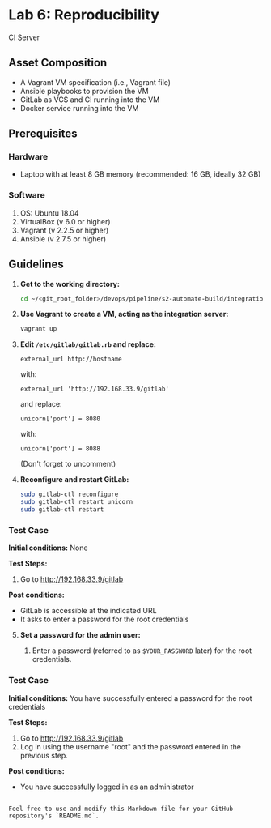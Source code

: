 # Lab 6: Reproducibility
CI Server
  
## Asset Composition
- A Vagrant VM specification (i.e., Vagrant file)
- Ansible playbooks to provision the VM
- GitLab as VCS and CI running into the VM
- Docker service running into the VM

## Prerequisites
### Hardware
- Laptop with at least 8 GB memory (recommended: 16 GB, ideally 32 GB)

### Software
1. OS: Ubuntu 18.04
2. VirtualBox (v 6.0 or higher)
3. Vagrant (v 2.2.5 or higher)
4. Ansible (v 2.7.5 or higher)

## Guidelines
1. **Get to the working directory:**
   ```bash
   cd ~/<git_root_folder>/devops/pipeline/s2-automate-build/integration-server
   ```

2. **Use Vagrant to create a VM, acting as the integration server:**

   ```bash
   vagrant up
   ```

3. **Edit `/etc/gitlab/gitlab.rb` and replace:**

   ```plaintext
   external_url http://hostname
   ```

   with:

   ```plaintext
   external_url 'http://192.168.33.9/gitlab'
   ```

   and replace:

   ```plaintext
   unicorn['port'] = 8080
   ```

   with:

   ```plaintext
   unicorn['port'] = 8088
   ```

   (Don't forget to uncomment)

4. **Reconfigure and restart GitLab:**

   ```bash
   sudo gitlab-ctl reconfigure
   sudo gitlab-ctl restart unicorn
   sudo gitlab-ctl restart
   ```

### Test Case

**Initial conditions:** None

**Test Steps:**

1. Go to http://192.168.33.9/gitlab

**Post conditions:**

- GitLab is accessible at the indicated URL
- It asks to enter a password for the root credentials

5. **Set a password for the admin user:**

   1. Enter a password (referred to as `$YOUR_PASSWORD` later) for the root credentials.

### Test Case

**Initial conditions:** You have successfully entered a password for the root credentials

**Test Steps:**

1. Go to http://192.168.33.9/gitlab
2. Log in using the username "root" and the password entered in the previous step.

**Post conditions:**

- You have successfully logged in as an administrator
```

Feel free to use and modify this Markdown file for your GitHub repository's `README.md`.
